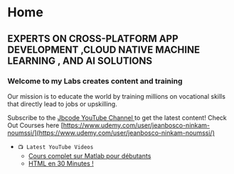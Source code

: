 # Home 

## EXPERTS ON CROSS-PLATFORM APP DEVELOPMENT ,CLOUD NATIVE MACHINE LEARNING , AND AI SOLUTIONS

### Welcome to my Labs creates content and training 
Our mission is to educate the world by training millions on vocational skills that directly lead to jobs or upskilling.

Subscribe to the [Jbcode YouTube Channel ](https://www.youtube.com/@JbCode) to get the latest content!
Check Out Courses here [https://www.udemy.com/user/jeanbosco-ninkam-noumssi/](https://www.udemy.com/user/jeanbosco-ninkam-noumssi/)


* `📺 Latest YouTube Videos`
  * [Cours complet sur Matlab pour débutants](https://youtu.be/kKdRgZLVxuQ)
  * [HTML en 30 Minutes !](https://youtu.be/7t60VCmY7bQ)
